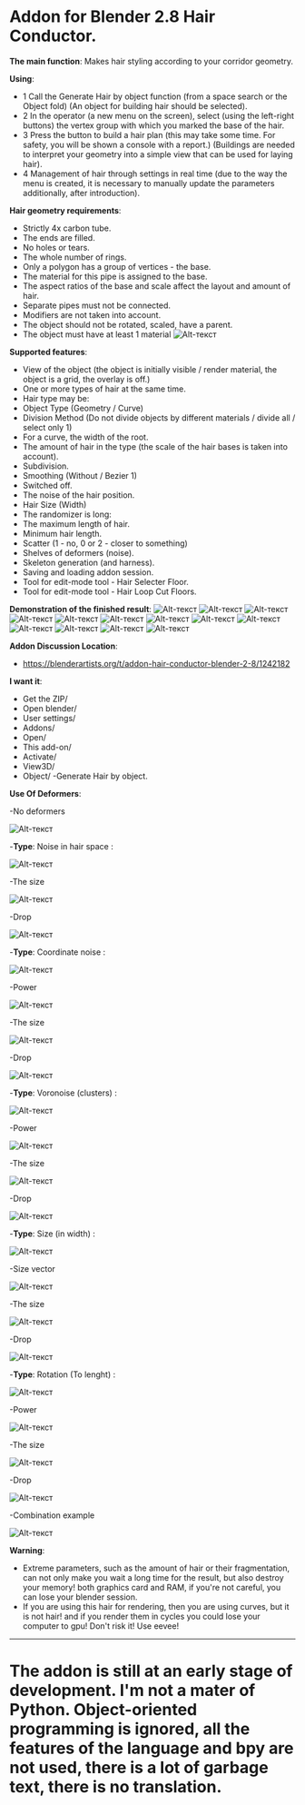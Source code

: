 # Addon for Blender 2.8 Hair Conductor.

**The main function**: 
Makes hair styling according to your corridor geometry.

**Using**: 
 - 1 Call the Generate Hair by object function (from a space search or the Object fold) (An object for building hair should be selected).
 - 2 In the operator (a new menu on the screen), select (using the left-right buttons) the vertex group with which you marked the base of the hair.
 - 3 Press the button to build a hair plan (this may take some time. For safety, you will be shown a console with a report.) (Buildings are needed to interpret your geometry into a  simple view that can be used for laying hair).
 - 4 Management of hair through settings in real time (due to the way the menu is created, it is necessary to manually update the parameters additionally, after introduction).

**Hair geometry requirements**:
 - Strictly 4x carbon tube.
 - The ends are filled.
 - No holes or tears.
 - The whole number of rings.
 - Only a polygon has a group of vertices - the base.
 - The material for this pipe is assigned to the base.
 - The aspect ratios of the base and scale affect the layout and amount of hair.
 - Separate pipes must not be connected.
 - Modifiers are not taken into account.
 - The object should not be rotated, scaled, have a parent.
 - The object must have at least 1 material
![Alt-текст](https://cdn.discordapp.com/attachments/340195875399663617/731649425130127420/1.png "One hair element cutaway")

**Supported features**: 
 - View of the object (the object is initially visible / render material, the object is a grid, the overlay is off.)
 - One or more types of hair at the same time.
 - Hair type may be:
 - Object Type (Geometry / Curve)
 - Division Method (Do not divide objects by different materials / divide all / select only 1)
 - For a curve, the width of the root.
 - The amount of hair in the type (the scale of the hair bases is taken into account).
 - Subdivision.
 - Smoothing (Without / Bezier 1)
 - Switched off.
 - The noise of the hair position.
 - Hair Size (Width)
 - The randomizer is long:
 - The maximum length of hair.
 - Minimum hair length.
 - Scatter (1 - no, 0 or 2 - closer to something)
 - Shelves of deformers (noise).
 - Skeleton generation (and harness).
 - Saving and loading addon session.
 - Tool for edit-mode tool - Hair Selecter Floor.
 - Tool for edit-mode tool - Hair Loop Cut Floors.

**Demonstration of the finished result**: 
![Alt-текст](https://cdna.artstation.com/p/assets/images/images/029/099/810/large/mod-____-man-1-1-2.jpg?1596463522 "One hair element cutaway")
![Alt-текст](https://cdna.artstation.com/p/assets/images/images/029/099/814/large/mod-____-man-1-1-3.jpg?1596463531 "One hair element cutaway")
![Alt-текст](https://cdna.artstation.com/p/assets/images/images/029/102/674/large/mod-____-girl-1-1-2.jpg?1596469609 "One hair element cutaway")
![Alt-текст](https://cdnb.artstation.com/p/assets/images/images/029/102/671/large/mod-____-girl-1-1-3.jpg?1596469594 "One hair element cutaway")
![Alt-текст](https://cdnb.artstation.com/p/assets/images/images/028/696/445/large/mod-____-render-test-1-1-1.jpg?1595249808 "One hair element cutaway")
![Alt-текст](https://cdnb.artstation.com/p/assets/images/images/028/696/463/large/mod-____-render-test-1-2-1.jpg?1595249822 "One hair element cutaway")
![Alt-текст](https://cdna.artstation.com/p/assets/images/images/028/791/780/large/mod-____-srgvzsaerv-1-1-1.jpg?1595518164 "One hair element cutaway")
![Alt-текст](https://cdna.artstation.com/p/assets/images/images/028/791/788/large/mod-____-srgvzsaerv-1-2-1.jpg?1595518172 "One hair element cutaway")
![Alt-текст](https://cdnb.artstation.com/p/assets/images/images/028/791/795/large/mod-____-srgvzsaerv-1-3-1.jpg?1595518179 "One hair element cutaway")
![Alt-текст](https://cdna.artstation.com/p/assets/images/images/028/791/804/large/mod-____-srgvzsaerv-1-4-1.jpg?1595518187 "One hair element cutaway")
![Alt-текст](https://cdnb.artstation.com/p/assets/images/images/028/791/823/large/mod-____-srgvzsaerv-1-6-1.jpg?1595518201 "One hair element cutaway")
![Alt-текст](https://cdna.artstation.com/p/assets/images/images/028/791/832/large/mod-____-srgvzsaerv-1-7-1.jpg?1595518208 "One hair element cutaway")
![Alt-текст](https://cdnb.artstation.com/p/assets/images/images/028/791/839/large/mod-____-srgvzsaerv-1-8-1.jpg?1595518216 "One hair element cutaway")

**Addon Discussion Location**:
- https://blenderartists.org/t/addon-hair-conductor-blender-2-8/1242182

**I want it**: 
 - Get the ZIP/
 - Open blender/
 - User settings/
 - Addons/
 - Open/
 - This add-on/
 - Activate/
 - View3D/
 - Object/
 -Generate Hair by object.
 
**Use Of Deformers**:

-No deformers 

![Alt-текст](https://cdn.discordapp.com/attachments/340195875399663617/745006060909232219/first_1-1-1.png "No deformers")

-**Type**: Noise in hair space : 

![Alt-текст](https://cdn.discordapp.com/attachments/340195875399663617/745006064189046874/first_1-2-1.png "Noise in hair space")

-The size

![Alt-текст](https://cdn.discordapp.com/attachments/340195875399663617/745006067578175590/first_1-2-2.png "The size")

-Drop

![Alt-текст](https://cdn.discordapp.com/attachments/340195875399663617/745006070820372540/first_1-2-3.png "Drop")

-**Type**: Coordinate noise : 

![Alt-текст](https://cdn.discordapp.com/attachments/340195875399663617/745006074742177912/first_1-3-1.png "Coordinate noise")

-Power

![Alt-текст](https://cdn.discordapp.com/attachments/340195875399663617/745006076528951387/first_1-3-2.png "Power")

-The size

![Alt-текст](https://cdn.discordapp.com/attachments/340195875399663617/745006103720362126/first_1-3-3.png "The size")

-Drop

![Alt-текст](https://cdn.discordapp.com/attachments/340195875399663617/745006106580877343/first_1-3-4.png "Drop")

-**Type**: Voronoise (clusters) : 

![Alt-текст](https://cdn.discordapp.com/attachments/340195875399663617/745006111022907482/first_1-4-1a.png "Voronoise clusters")

-Power

![Alt-текст](https://cdn.discordapp.com/attachments/340195875399663617/745006113216397352/first_1-4-2a.png "Power")

-The size

![Alt-текст](https://cdn.discordapp.com/attachments/340195875399663617/745006116206936134/first_1-4-3a.png "The size")

-Drop

![Alt-текст](https://cdn.discordapp.com/attachments/340195875399663617/745006120275410994/first_1-4-4a.png "Drop")

-**Type**: Size (in width) : 

![Alt-текст](https://cdn.discordapp.com/attachments/340195875399663617/745006143977553971/first_1-5-1.png "Size (in width)")

-Size vector

![Alt-текст](https://cdn.discordapp.com/attachments/340195875399663617/745006146372501544/first_1-5-2.png "Size vector")

-The size

![Alt-текст](https://cdn.discordapp.com/attachments/340195875399663617/745006150096912384/first_1-5-3.png "The size")

-Drop

![Alt-текст](https://cdn.discordapp.com/attachments/340195875399663617/745006154400399580/first_1-5-4.png "Drop")

-**Type**: Rotation (To lenght) : 

![Alt-текст](https://cdn.discordapp.com/attachments/340195875399663617/745006158015889480/first_1-6-1.png "Rotation (To lenght)")

-Power

![Alt-текст](https://cdn.discordapp.com/attachments/340195875399663617/745006161157423184/first_1-6-2.png "Power")

-The size

![Alt-текст](https://cdn.discordapp.com/attachments/340195875399663617/745006180665131238/first_1-6-3.png "The size")

-Drop

![Alt-текст](https://cdn.discordapp.com/attachments/340195875399663617/745006181684215938/first_1-6-4.png "Drop")

-Combination example

![Alt-текст](https://cdn.discordapp.com/attachments/340195875399663617/745006184716566579/first_1-7-1.png "Combination example")

 **Warning**:
 - Extreme parameters, such as the amount of hair or their fragmentation, can not only make you wait a long time for the result, but also destroy your memory! both graphics card and RAM, if you're not careful, you can lose your blender session.
 - If you are using this hair for rendering, then you are using curves, but it is not hair! and if you render them in cycles you could lose your computer to gpu! Don't risk it! Use eevee!
____
# The addon is still at an early stage of development. I'm not a mater of Python. Object-oriented programming is ignored, all the features of the language and bpy are not used, there is a lot of garbage text, there is no translation.
